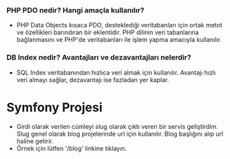 ### PHP PDO nedir? Hangi amaçla kullanılır?

- PHP Data Objects kısaca PDO, desteklediği veritabanları için ortak metot ve özellikleri barındıran bir eklentidir. PHP dilinin veri tabanlarına bağlanmasını ve PHP'de veritabanları ile işlem yapma amacıyla kullanılır.

### DB Index nedir? Avantajları ve dezavantajları nelerdir?

- SQL Index veritabanından hızlıca veri almak için kullanılır. Avantajı hızlı veri almayı sağlar, dezavantajı ise fazladan yer kaplar.

# Symfony Projesi

- Girdi olarak verilen cümleyi slug olarak çıktı veren bir servis geliştirdim. Slug genel olarak blog projelerinde url için kullanılır. Blog başlığını alıp url haline getirir.
- Örnek için lütfen '/blog' linkine tıklayın.
